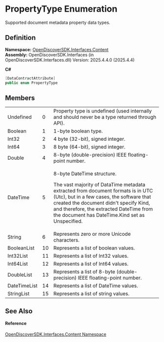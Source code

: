 # PropertyType Enumeration


Supported document metadata property data types.



## Definition
**Namespace:** <a href="79f11d04-c275-b915-db5b-ab2227989555">OpenDiscoverSDK.Interfaces.Content</a>  
**Assembly:** OpenDiscoverSDK.Interfaces (in OpenDiscoverSDK.Interfaces.dll) Version: 2025.4.4.0 (2025.4.4)

**C#**
``` C#
[DataContractAttribute]
public enum PropertyType
```



## Members
<table>
<tr>
<td>Undefined</td>
<td>0</td>
<td>Property type is undefined (used internally and should never be a type returned through API).</td></tr>
<tr>
<td>Boolean</td>
<td>1</td>
<td>1-byte boolean type.</td></tr>
<tr>
<td>Int32</td>
<td>2</td>
<td>4 byte (32-bit), signed integer.</td></tr>
<tr>
<td>Int64</td>
<td>3</td>
<td>8 byte (64-bit), signed integer.</td></tr>
<tr>
<td>Double</td>
<td>4</td>
<td>8-byte (double-precision) IEEE floating-point number.</td></tr>
<tr>
<td>DateTime</td>
<td>5</td>
<td><p>8-byte DateTime structure.</p><p>

The vast majority of DataTime metadata extracted from document formats is in UTC (Utc), but in a few cases, the software that created the document didn't specify Kind, and therefore, the extracted DateTime from the document has DateTime.Kind set as Unspecified.</p></td></tr>
<tr>
<td>String</td>
<td>6</td>
<td>Represents zero or more Unicode characters.</td></tr>
<tr>
<td>BooleanList</td>
<td>10</td>
<td>Represents a list of boolean values.</td></tr>
<tr>
<td>Int32List</td>
<td>11</td>
<td>Represents a list of Int32 values.</td></tr>
<tr>
<td>Int64List</td>
<td>12</td>
<td>Represents a list of Int64 values.</td></tr>
<tr>
<td>DoubleList</td>
<td>13</td>
<td>Represents a list of 8-byte (double-precision) IEEE floating-point number.</td></tr>
<tr>
<td>DateTimeList</td>
<td>14</td>
<td>Represents a list of DateTime values.</td></tr>
<tr>
<td>StringList</td>
<td>15</td>
<td>Represents a list of string values.</td></tr>
</table>

## See Also


#### Reference
<a href="79f11d04-c275-b915-db5b-ab2227989555">OpenDiscoverSDK.Interfaces.Content Namespace</a>  
